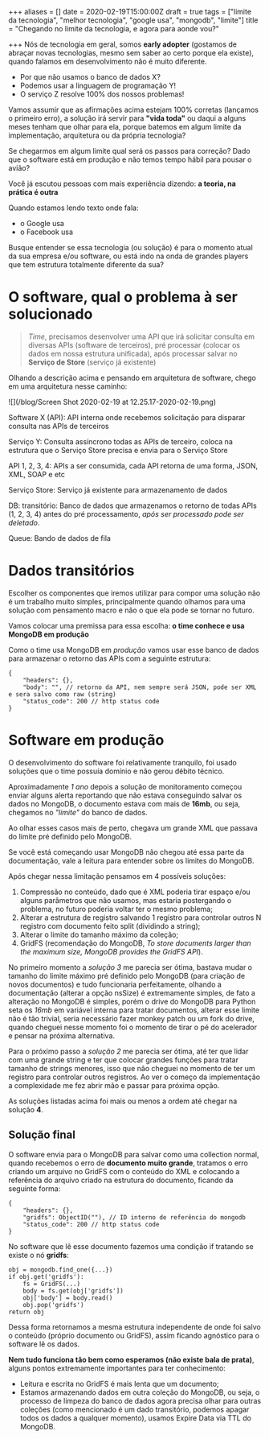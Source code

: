 +++
aliases = []
date = 2020-02-19T15:00:00Z
draft = true
tags = ["limite da tecnologia", "melhor tecnologia", "google usa", "mongodb", "limite"]
title = "Chegando no limite da tecnologia, e agora para aonde vou?"

+++
Nós de tecnologia em geral, somos **early adopter** (gostamos de abraçar novas tecnologias, mesmo sem saber ao certo porque ela existe), quando falamos em desenvolvimento não é muito diferente.

* Por que não usamos o banco de dados X?
* Podemos usar a linguagem de programação Y!
* O serviço Z resolve 100% dos nossos problemas!

Vamos assumir que as afirmações acima estejam 100% corretas (lançamos o primeiro erro), a solução irá servir para **"vida toda"** ou daqui a alguns meses tenham que olhar para ela, porque batemos em algum limite da implementação, arquitetura ou da própria tecnologia?

Se chegarmos em algum limite qual será os passos para correção? Dado que o software está em produção e não temos tempo hábil para pousar o avião?

Você já escutou pessoas com mais experiência dizendo: **a teoria, na prática é outra**

Quando estamos lendo texto onde fala:

* o Google usa
* o Facebook usa

Busque entender se essa tecnologia (ou solução) é para o momento atual da sua empresa e/ou software, ou está indo na onda de grandes players que tem estrutura totalmente diferente da sua?

# O software, qual o problema à ser solucionado

> _Time_, precisamos desenvolver uma API que irá solicitar consulta em diversas APIs (software de terceiros), pré processar (colocar os dados em nossa estrutura unificada), após processar salvar no **Serviço de Store** (serviço já existente)

Olhando a descrição acima e pensando em arquitetura de software, chego em uma arquitetura nesse caminho:

![](/blog/Screen Shot 2020-02-19 at 12.25.17-2020-02-19.png)

Software X (API): API interna onde recebemos solicitação para disparar consulta nas APIs de terceiros

Serviço Y: Consulta assíncrono todas as APIs de terceiro, coloca na estrutura que o Serviço Store precisa e envia para o Serviço Store

API 1, 2, 3, 4: APIs a ser consumida, cada API retorna de uma forma, JSON, XML, SOAP e etc

Serviço Store: Serviço já existente para armazenamento de dados

DB: transitório: Banco de dados que armazenamos o retorno de todas APIs (1, 2, 3, 4) antes do pré processamento, _após ser processado pode ser deletado_.

Queue: Bando de dados de fila

# Dados transitórios

Escolher os componentes que iremos utilizar para compor uma solução não é um trabalho muito simples, principalmente quando olhamos para uma solução com pensamento macro e não o que ela pode se tornar no futuro.

Vamos colocar uma premissa para essa escolha: **o time conhece e usa MongoDB em produção**

Como o time usa MongoDB em _produção_ vamos usar esse banco de dados para armazenar o retorno das APIs com a seguinte estrutura:

    {
        "headers": {},
        "body": "", // retorno da API, nem sempre será JSON, pode ser XML e sera salvo como raw (string)
        "status_code": 200 // http status code
    }

# Software em produção

O desenvolvimento do software foi relativamente tranquilo, foi usado soluções que o time possuía domínio e não gerou débito técnico.

Aproximadamente _1 ano_ depois a solução de monitoramento começou enviar alguns alerta reportando que não estava conseguindo salvar os dados no MongoDB, o documento estava com mais de **16mb**, ou seja, chegamos no _"limite"_ do banco de dados.

Ao olhar esses casos mais de perto, chegava um grande XML que passava do limite pré definido pelo MongoDB.

Se você está começando usar MongoDB não chegou até essa parte da documentação, vale a leitura para entender sobre os limites do MongoDB.

Após chegar nessa limitação pensamos em 4 possíveis soluções:

1. Compressão no conteúdo, dado que é XML poderia tirar espaço e/ou alguns parâmetros que não usamos, mas estaria postergando o problema, no futuro poderia voltar ter o mesmo problema;
2. Alterar a estrutura de registro salvando 1 registro para controlar outros N registro com documento feito split (dividindo a string);
3. Alterar o limite do tamanho máximo da coleção;
4. GridFS (recomendação do MongoDB, _To store documents larger than the maximum size, MongoDB provides the GridFS API_).

No primeiro momento a _solução 3_ me parecia ser ótima, bastava mudar o tamanho do limite máximo pré definido pelo MongoDB (para criação de novos documentos) e tudo funcionaria perfeitamente, olhando a documentação (alterar a opção nsSize) é extremamente simples, de fato a alteração no MongoDB é simples, porém o drive do MongoDB para Python seta os _16mb_ em variável interna para tratar documentos, alterar esse limite não é tão trivial, seria necessário fazer monkey patch ou um fork do drive, quando cheguei nesse momento foi o momento de tirar o pé do acelerador e pensar na próxima alternativa.

Para o próximo passo a _solução 2_ me parecia ser ótima, até ter que lidar com uma grande string e ter que colocar grandes funções para tratar tamanho de strings menores, isso que não cheguei no momento de ter um registro para controlar outros registros. Ao ver o começo da implementação a complexidade me fez abrir mão e passar para próxima opção.

As soluções listadas acima foi mais ou menos a ordem até chegar na solução **4**.

## Solução final

O software envia para o MongoDB para salvar como uma collection normal, quando recebemos o erro de **documento muito grande**, tratamos o erro criando um arquivo no GridFS com o conteúdo do XML e colocando a referência do arquivo criado na estrutura do documento, ficando da seguinte forma:

    {
        "headers": {},
        "gridfs": ObjectID(""), // ID interno de referência do mongodb
        "status_code": 200 // http status code
    }

No software que lê esse documento fazemos uma condição if tratando se existe o nó **gridfs**:

    obj = mongodb.find_one({...})
    if obj.get('gridfs'):
        fs = GridFS(...)
        body = fs.get(obj['gridfs'])
        obj['body'] = body.read()
        obj.pop('gridfs')
    return obj

Dessa forma retornamos a mesma estrutura independente de onde foi salvo o conteúdo (próprio documento ou GridFS), assim ficando agnóstico para o software lê os dados.

**Nem tudo funciona tão bem como esperamos (não existe bala de prata)**, alguns pontos extremamente importantes para ter conhecimento:

* Leitura e escrita no GridFS é mais lenta que um documento;
* Estamos armazenando dados em outra coleção do MongoDB, ou seja, o processo de limpeza do banco de dados agora precisa olhar para outras coleções (como mencionado é um dado transitório, podemos apagar todos os dados a qualquer momento), usamos Expire Data via TTL do MongoDB.